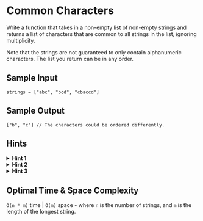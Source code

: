 # Common Characters

Write a function that takes in a non-empty list of non-empty strings and returns a list of characters that are common to all strings in the list, ignoring multiplicity.

Note that the strings are not guaranteed to only contain alphanumeric characters. The list you return can be in any order.

## Sample Input

```plaintext
strings = ["abc", "bcd", "cbaccd"]
```

## Sample Output

```plaintext
["b", "c"] // The characters could be ordered differently.
```

## Hints

<details>
<summary><b>Hint 1</b></summary>

What data structure could be helpful to remember characters we've seen and how many strings contained those characters?

</details>

<details>
<summary><b>Hint 2</b></summary>

We can use a map to keep track of the characters we have seen and how many strings we have seen them in. If a character is seen `len(strings)` times, then it must be in every string.

</details>

<details>
<summary><b>Hint 3</b></summary>

Converting a string to a set can quickly get all of the unique characters from that string, which can be helpful since we are ignoring multiplicity in this problem.

</details>

## Optimal Time & Space Complexity

`O(n * m)` time | `O(m)` space - where `n` is the number of strings, and `m` is the length of the longest string.
